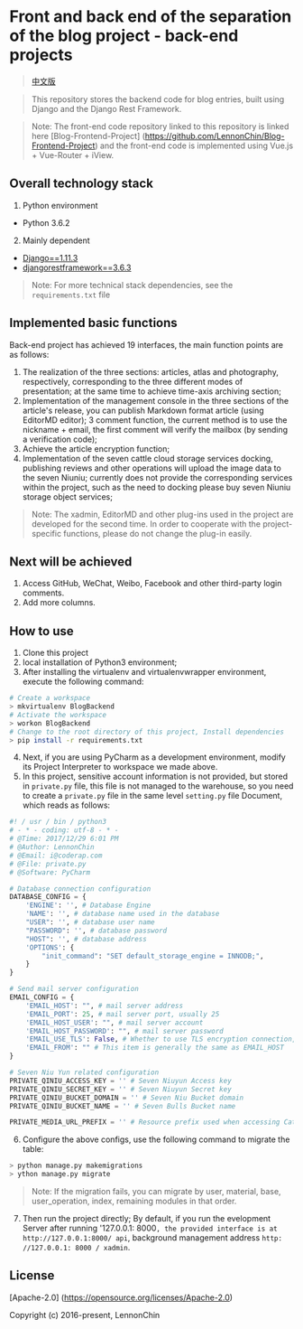 # Front and back end of the separation of the blog project - back-end projects

> [中文版](https://Github.Com/LennonChin/BlogBackendProject/blob/master/README_zh-cn.Md)

> This repository stores the backend code for blog entries, built using Django and the Django Rest Framework.

> Note: The front-end code repository linked to this repository is linked here [Blog-Frontend-Project] (https://github.com/LennonChin/Blog-Frontend-Project) and the front-end code is implemented using Vue.js + Vue-Router + iView.

## Overall technology stack

1. Python environment

- Python 3.6.2

2. Mainly dependent

- [Django==1.11.3](https://github.com/django/django)
- [djangorestframework==3.6.3](https://github.com/encode/django-rest-framework)

> Note: For more technical stack dependencies, see the `requirements.txt` file

## Implemented basic functions

Back-end project has achieved 19 interfaces, the main function points are as follows:

1. The realization of the three sections: articles, atlas and photography, respectively, corresponding to the three different modes of presentation; at the same time to achieve time-axis archiving section;
2. Implementation of the management console in the three sections of the article's release, you can publish Markdown format article (using EditorMD editor);
3 comment function, the current method is to use the nickname + email, the first comment will verify the mailbox (by sending a verification code);
4. Achieve the article encryption function;
5. Implementation of the seven cattle cloud storage services docking, publishing reviews and other operations will upload the image data to the seven Niuniu; currently does not provide the corresponding services within the project, such as the need to docking please buy seven Niuniu storage object services;

> Note: The xadmin, EditorMD and other plug-ins used in the project are developed for the second time. In order to cooperate with the project-specific functions, please do not change the plug-in easily.

## Next will be achieved

1. Access GitHub, WeChat, Weibo, Facebook and other third-party login comments.
2. Add more columns.

## How to use

1. Clone this project
2. local installation of Python3 environment;
3. After installing the virtualenv and virtualenvwrapper environment, execute the following command:

```bash
# Create a workspace
> mkvirtualenv BlogBackend
# Activate the workspace
> workon BlogBackend
# Change to the root directory of this project, Install dependencies
> pip install -r requirements.txt
```

4. Next, if you are using PyCharm as a development environment, modify its Project Interpreter to workspace we made above.
5. In this project, sensitive account information is not provided, but stored in `private.py` file, this file is not managed to the warehouse, so you need to create a `private.py` file in the same level `setting.py` file Document, which reads as follows:

```python
#! / usr / bin / python3
# - * - coding: utf-8 - * -
# @Time: 2017/12/29 6:01 PM
# @Author: LennonChin
# @Email: i@coderap.com
# @File: private.py
# @Software: PyCharm

# Database connection configuration
DATABASE_CONFIG = {
    'ENGINE': '', # Database Engine
    'NAME': '', # database name used in the database
    "USER": '', # database user name
    "PASSWORD": '', # database password
    "HOST": '', # database address
    'OPTIONS': {
        "init_command": "SET default_storage_engine = INNODB;",
    }
}

# Send mail server configuration
EMAIL_CONFIG = {
    'EMAIL_HOST': "", # mail server address
    'EMAIL_PORT': 25, # mail server port, usually 25
    'EMAIL_HOST_USER': "", # mail server account
    'EMAIL_HOST_PASSWORD': "", # mail server password
    'EMAIL_USE_TLS': False, # Whether to use TLS encryption connection, generally not used
    'EMAIL_FROM': "" # This item is generally the same as EMAIL_HOST
}

# Seven Niu Yun related configuration
PRIVATE_QINIU_ACCESS_KEY = '' # Seven Niuyun Access key
PRIVATE_QINIU_SECRET_KEY = '' # Seven Niuyun Secret key
PRIVATE_QINIU_BUCKET_DOMAIN = '' # Seven Niu Bucket domain
PRIVATE_QINIU_BUCKET_NAME = '' # Seven Bulls Bucket name

PRIVATE_MEDIA_URL_PREFIX = '' # Resource prefix used when accessing Cattle Cloud
```
6. Configure the above configs, use the following command to migrate the table:

```bash
> python manage.py makemigrations
> ython manage.py migrate
```

> Note: If the migration fails, you can migrate by user, material, base, user_operation, index, remaining modules in that order.

7. Then run the project directly; By default, if you run the evelopment Server after running '127.0.0.1: 8000`, the provided interface is at http://127.0.0.1:8000/ api`, background management address `http: //127.0.0.1: 8000 / xadmin`.

## License

[Apache-2.0] (https://opensource.org/licenses/Apache-2.0)

Copyright (c) 2016-present, LennonChin